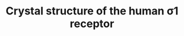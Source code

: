 ---
author_profile: false
title: "Crystal structure of the human &sigma;1 receptor"
authors: "Schmidt HR, Zheng S, Gurpinar E, **Koehl A**, Manglik A, Kruse AC"
pub_date: 2016-04-28
journal: 'Nature'
image: ''
pdf: ''
pmid: 27042935
pmcid: PMC5550834
pdbs: 
  - 5HK1
  - 5HK2
---